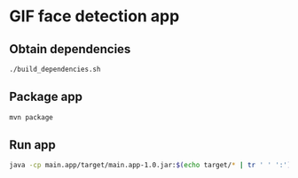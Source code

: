 # GIF face detection app


## Obtain dependencies

```bash
./build_dependencies.sh
```

## Package app

```bash
mvn package
```

## Run app

```bash
java -cp main.app/target/main.app-1.0.jar:$(echo target/* | tr ' ' ':') main.app.Main original.gif 

```